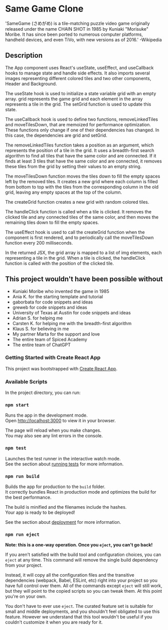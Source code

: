 # Same Game Clone

'SameGame (さめがめ) is a tile-matching puzzle video game originally released under the name CHAIN SHOT in 1985 by Kuniaki "Morisuke" Moribe. It has since been ported to numerous computer platforms, handheld devices, and even TiVo, with new versions as of 2016.'
-Wikipedia

## Description

The App component uses React's useState, useEffect, and useCallback hooks to manage state and handle side effects. It also imports several images representing different colored tiles and two other components, Header and Background.

The useState hook is used to initialize a state variable grid with an empty array. grid represents the game grid and each element in the array represents a tile in the grid. The setGrid function is used to update this state.

The useCallback hook is used to define two functions, removeLinkedTiles and moveTilesDown, that are memoized for performance optimization. These functions only change if one of their dependencies has changed. In this case, the dependencies are grid and setGrid.

The removeLinkedTiles function takes a position as an argument, which represents the position of a tile in the grid. It uses a breadth-first search algorithm to find all tiles that have the same color and are connected. If it finds at least 3 tiles that have the same color and are connected, it removes these tiles from the grid by setting their values to an empty string.

The moveTilesDown function moves the tiles down to fill the empty spaces left by the removed tiles. It creates a new grid where each column is filled from bottom to top with the tiles from the corresponding column in the old grid, leaving any empty spaces at the top of the column.

The createGrid function creates a new grid with random colored tiles.

The handleClick function is called when a tile is clicked. It removes the clicked tile and any connected tiles of the same color, and then moves the remaining tiles down to fill the empty spaces.

The useEffect hook is used to call the createGrid function when the component is first rendered, and to periodically call the moveTilesDown function every 200 milliseconds.

In the returned JSX, the grid array is mapped to a list of img elements, each representing a tile in the grid. When a tile is clicked, the handleClick function is called with the position of the clicked tile.

## This project wouldn't have been possible without

- Kuniaki Moribe who invented the game in 1985
- Ania K. for the starting template and tutorial
- gaborbata for code snippets and ideas
- greweb for code snippets and ideas
- University of Texas at Austin for code snippets and ideas
- Adrian S. for helping me 
- Carsten K. for helping me with the breadth-first algorithm
- Klaus S. for believing in me
- My partner Marta for the support and love
- The entire team of Spiced Academy
- The entire team of ChatGPT

### Getting Started with Create React App

This project was bootstrapped with [Create React App](https://github.com/facebook/create-react-app).

### Available Scripts

In the project directory, you can run:

### `npm start`

Runs the app in the development mode.\
Open [http://localhost:3000](http://localhost:3000) to view it in your browser.

The page will reload when you make changes.\
You may also see any lint errors in the console.

### `npm test`

Launches the test runner in the interactive watch mode.\
See the section about [running tests](https://facebook.github.io/create-react-app/docs/running-tests) for more information.

### `npm run build`

Builds the app for production to the `build` folder.\
It correctly bundles React in production mode and optimizes the build for the best performance.

The build is minified and the filenames include the hashes.\
Your app is ready to be deployed!

See the section about [deployment](https://facebook.github.io/create-react-app/docs/deployment) for more information.

### `npm run eject`

**Note: this is a one-way operation. Once you `eject`, you can't go back!**

If you aren't satisfied with the build tool and configuration choices, you can `eject` at any time. This command will remove the single build dependency from your project.

Instead, it will copy all the configuration files and the transitive dependencies (webpack, Babel, ESLint, etc) right into your project so you have full control over them. All of the commands except `eject` will still work, but they will point to the copied scripts so you can tweak them. At this point you're on your own.

You don't have to ever use `eject`. The curated feature set is suitable for small and middle deployments, and you shouldn't feel obligated to use this feature. However we understand that this tool wouldn't be useful if you couldn't customize it when you are ready for it.
